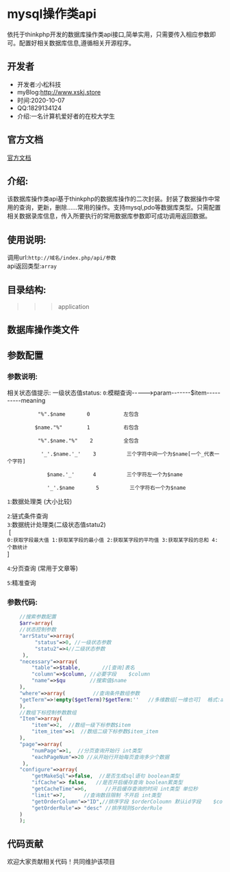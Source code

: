 # mysql操作类api
依托于thinkphp开发的数据库操作类api接口,简单实用，只需要传入相应参数即可。配置好相关数据库信息,遵循相关开源程序。<br>
## 开发者<br>
* 开发者:小松科技
* myBlog:http://www.xskj.store
* 时间:2020-10-07
* QQ:1829134124
* 介绍:一名计算机爱好者的在校大学生
## 官方文档<br>
[官方文档](http://www.xskj.store)
## 介绍:<br>
该数据库操作类api基于thinkphp的数据库操作的二次封装。封装了数据操作中常用的查询，更新，删除……常用的操作。支持mysql,pdo等数据库类型。只需配置相关数据录库信息，传入所要执行的常用数据库参数即可成功调用返回数据。
## 使用说明:<br>
调用url:`http://域名/index.php/api/参数`<br>
api返回类型:`array`<br>
## 目录结构:<br>
>>>application
## 数据库操作类文件<br>

## 参数配置<br>
### 参数说明:<br>
相关状态值提示:
一级状态值status:
`0`:模糊查询----->param-------$item----------meaning

              "%".$name       0           左包含

             $name."%"        1           右包含

              "%".$name."%"    2          全包含

               '_'.$name.'_'    3          三个字符中间一个为$name[一个_代表一个字符]

                 $name.'_'      4          三个字符左一个为$name

                 '_'.$name       5          三个字符右一个为$name

`1`:数据处理类 (大小比较)

`2`:链式条件查询<br>
`3`:数据统计处理类(二级状态值statu2)<br>﻿
[<br>
`0:获取字段最大值
1:获取某字段的最小值
2:获取某字段的平均值
3:获取某字段的总和
4:个数统计`<br>
]<br>

`4`:分页查询 (常用于文章等)

`5`:精准查询<br>





### 参数代码:<br>
```php
    //搜索参数配置
    $arr=array(
    //状态控制参数
    "arrStatu"=>array(
         "status"=>0, //一级状态参数
         "statu2"=>4//二级状态参数
     ),
    "necessary"=>array(
        "table"=>$table,       //[查询]表名
        "column"=>$column, //必要字段    $column
        "name"=>$qu        //搜索值$name
    ),
    "where"=>array(         //查询条件数组参数
    "getTerm"=>!empty($getTerm)?$getTerm:''   //多维数组[一维也可]  格式:array([字段1=>值1],[字段2=>值2]…) 如果为空默认采用         {$column=>$name}一维单条件查询
    ),
    //数组下标控制参数数组
    "Item"=>array(
        "item"=>2,  //数组一级下标参数$item
        "item_item"=>1  //数组二级下标参数$item_item
    ),
    "page"=>array(
        "numPage"=>1,  //分页查询开始行 int类型
        "eachPageNum"=>20 //从开始行开始每页查询多少个数据
     ),
    "configure"=>array(
        "getMakeSql"=>false,  //是否生成sql语句 boolean类型
        "ifCache"=> false,   //是否开启缓存查询 boolean累类型
        "getCacheTime"=>6,      //开启缓存查询的时间 int类型 单位秒
        "limit"=>7,      //查询数目限制 不开启 int类型
        "getOrderColumn"=>"ID",//排序字段 $orderColoumn 默认id字段    $column=>$name
        "getOrderRule"=> "desc" //排序规则$orderRule
    )
    );
```

## 代码贡献<br>
欢迎大家贡献相关代码！共同维护该项目



